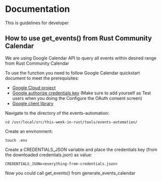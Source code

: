 # Documentation

This is guidelines for developer

## How to use get_events() from Rust Community Calendar

We are using Google Calendar API to query all events within desired range from Rust Community Calendar

To use the function you need to follow Google Calendar quickstart document to meet the prerequisites: 
* [Google Cloud project](https://developers.google.com/workspace/guides/create-project)
* [Google authorize credentials key](https://developers.google.com/calendar/api/quickstart/python#set_up_your_environment)
(Make sure to add yourself as Test users when you doing the Configure the OAuth consent screen)
* [Google client library](https://developers.google.com/calendar/api/quickstart/python#install_the_google_client_library)

Navigate to the directory of the events-automation:

```
cd /usr/local/src/this-week-in-rust/tools/events-automation/
```

Create an environment:
```
touch .env
```

Create a CREDENTIALS_JSON variable and place the credentials key (from the downloaded credentials.json) as value:
```
CREDENTIALS_JSON=<everything-from-credentials.json>
```

Now you could call get_events() from generate_events_calendar
